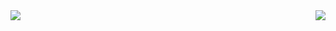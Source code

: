 
<img align="left" src="https://visitor-badge.laobi.icu/badge?page_id=SenDev001.SenDev001" />
<img align="right" src="https://img.shields.io/github/followers/SenDev001?label=Follow&style=social" />
